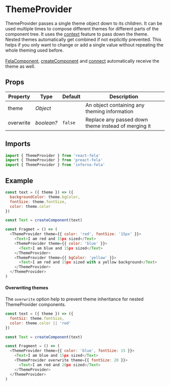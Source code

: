 # ThemeProvider

ThemeProvider passes a single theme object down to its children. It can be used multiple times to compose different themes for different parts of the component tree. It uses the [context](https://facebook.github.io/react/docs/context.html) feature to pass down the theme.
<br>
Nested themes automatically get combined if not explicitly prevented. This helps if you only want to change or add a single value without repeating the whole theming used before.
<br>
<br>
[FelaComponent](FelaComponent.md), [createComponent](createComponent.md) and [connect](connect.md) automatically receive the theme as well.

## Props

| Property | Type | Default | Description |
| --- | --- | --- | --- |
| theme | *Object* | | An object containing any theming information |
| overwrite | *boolean?* | `false` | Replace any passed down theme instead of merging it |

## Imports
```javascript
import { ThemeProvider } from 'react-fela'
import { ThemeProvider } from 'preact-fela'
import { ThemeProvider } from 'inferno-fela'
```

## Example

```javascript
const text = ({ theme }) => ({
  backgroundColor: theme.bgColor,
  fontSize: theme.fontSize,
  color: theme.color
})

const Text = createComponent(text)

const Fragmet = () => (
  <ThemeProvider theme={{ color: 'red', fontSize: '15px' }}>
    <Text>I am red and 15px sized</Text>
    <ThemeProvider theme={{ color: 'blue' }}>
      <Text>I am blue and 15px sized</Text>
    </ThemeProvider>
    <ThemeProvider theme={{ bgColor: 'yellow' }}>
      <Text>I am red and 15px sized with a yellow background</Text>
    </ThemeProvider>
  </ThemeProvider>
)
```

#### Overwriting themes
The `overwrite` option help to prevent theme inheritance for nested ThemeProvider components.

```javascript
const text = ({ theme }) => ({
  fontSiz: theme.fontSize,
  color: theme.color || 'red'
})

const Text = createComponent(text)

const Fragment = () => (
  <ThemeProvider theme={{ color: 'blue', fontSize: 15 }}>
    <Text>I am blue and 15px sized</Text>
    <ThemeProvider overwrite theme={{ fontSize: 20 }}>
      <Text>I am red and 20px sized</Text>
    </ThemeProvider>
  </ThemeProvider>
)
```
